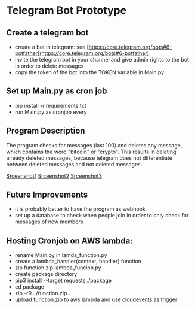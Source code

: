 
# Telegram Bot Prototype 

## Create a telegram bot
* create a bot in telegram: see [https://core.telegram.org/bots#6-botfather](https://core.telegram.org/bots#6-botfather)
* invite the telegram bot in your channel and give admin rights to the bot in order to delete messages
* copy the token of the bot into the TOKEN variable in Main.py

## Set up Main.py as cron job 
* pip install -r requirements.txt
* run Main.py as cronjob every 

## Program Description
The program checks for messages (last 100) and deletes any message, which contains the word "bitcoin" or "crypto". This results in deleting already deleted messages, because telegram does not differentiate between deleted messages and not deleted messages.

[Srceenshot1](https://github.com/davidh38/telegram_bot/docs/img1.png?raw=true "before")
[Srceenshot2](https://github.com/davidh38/telegram_bot/docs/img2.png?raw=true "message")
[Srceenshot3](https://github.com/davidh38/telegram_bot/docs/img3.png?raw=true "after job ran")

## Future Improvements
* it is probably better to have the program as webhook
* set up a database to check when people join in order to only check for messages of new members

## Hosting Cronjob on AWS lambda:
* rename Main.py in lamda_function.py
* create a lambda_handler(context, handler) function
* zip function.zip lambda_funcion.py
* create package directory
* pip3 install --target requests ./package
* cd package
* zip -r9 ../function.zip .
* upload function.zip to aws lambda and use cloudevents as trigger
